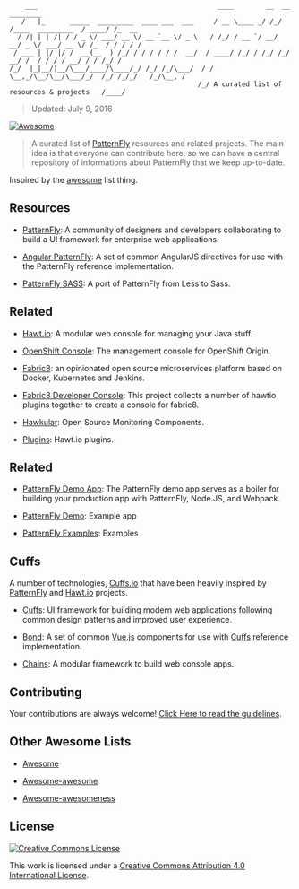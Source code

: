 ```
    ___                                             ____        __  __                  ________     
   /   |_      _____  _________  ____ ___  ___     / __ \____ _/ /_/ /____  _________  / ____/ /_  __
  / /| | | /| / / _ \/ ___/ __ \/ __ `__ \/ _ \   / /_/ / __ `/ __/ __/ _ \/ ___/ __ \/ /_  / / / / /
 / ___ | |/ |/ /  __(__  ) /_/ / / / / / /  __/  / ____/ /_/ / /_/ /_/  __/ /  / / / / __/ / / /_/ /
/_/  |_|__/|__/\___/____/\____/_/ /_/ /_/\___/  / /    \__,_/\__/\__/\___/_/  /_/ /_/_/   /_/\__, /  
                                               /_/ A curated list of resources & projects   /____/   
```
> Updated: July 9, 2016

[![Awesome](https://cdn.rawgit.com/sindresorhus/awesome/d7305f38d29fed78fa85652e3a63e154dd8e8829/media/badge.svg)](https://github.com/sindresorhus/awesome)

> A curated list of [PatternFly](https://www.patternfly.org) resources and related projects. The main idea is that everyone can contribute here, so we can have a central repository of informations about PatternFly that we keep up-to-date.

Inspired by the [awesome](https://github.com/sindresorhus/awesome) list thing.

## Resources

- [PatternFly](https://www.patternfly.org): A community of designers and developers collaborating to build a UI framework for enterprise web applications.

- [Angular PatternFly](https://github.com/patternfly/angular-patternfly): A set of common AngularJS directives for use with the PatternFly reference implementation.

- [PatternFly SASS](https://github.com/patternfly/patternfly-sass): A port of PatternFly from Less to Sass.


## Related

- [Hawt.io](http://hawt.io/): A modular web console for managing your Java stuff.

- [OpenShift Console](https://github.com/openshift/origin-web-console/): The management console for OpenShift Origin.

- [Fabric8](http://fabric8.io/): an opinionated open source microservices platform based on Docker, Kubernetes and Jenkins.

- [Fabric8 Developer Console](https://github.com/fabric8io/fabric8-console): This project collects a number of hawtio plugins together to create a console for fabric8.

- [Hawkular](http://www.hawkular.org/index.html): Open Source Monitoring Components.

- [Plugins](http://hawt.io/plugins/index.html): Hawt.io plugins.


## Related

- [PatternFly Demo App](https://github.com/patternfly/patternfly-demo-app): The PatternFly demo app serves as a boiler for building your production app with PatternFly, Node.JS, and Webpack.

- [PatternFly Demo](https://github.com/andresgalante/patternfly-demo): Example app

- [PatternFly Examples](https://github.com/erundle/patternfly-examples): Examples


## Cuffs

A number of technologies, [Cuffs.io](http://cuffs.io) that have been heavily inspired by [PatternFly](https://www.patternfly.org) and [Hawt.io](http://hawt.io/) projects.

- [Cuffs](https://github.com/cuffs/cuffs): UI framework for building modern web applications following common design patterns and improved user experience.

- [Bond](https://github.com/cuffs/bond): A set of common [Vue.js](https://vuejs.org/) components for use with [Cuffs](http://cuffs.io) reference implementation.

- [Chains](https://github.com/cuffs/chains): A modular framework to build web console apps.


## Contributing

Your contributions are always welcome! [Click Here to read the guidelines](https://github.com/websemantics/awesome-patternfly/blob/master/contributing.md).

## Other Awesome Lists

- [Awesome](https://github.com/sindresorhus/awesome)

- [Awesome-awesome](https://github.com/emijrp/awesome-awesome)

- [Awesome-awesomeness](https://github.com/bayandin/awesome-awesomeness)

## License

[![Creative Commons License](http://i.creativecommons.org/l/by/4.0/88x31.png)](http://creativecommons.org/licenses/by/4.0/)

This work is licensed under a [Creative Commons Attribution 4.0 International License](http://creativecommons.org/licenses/by/4.0/).
